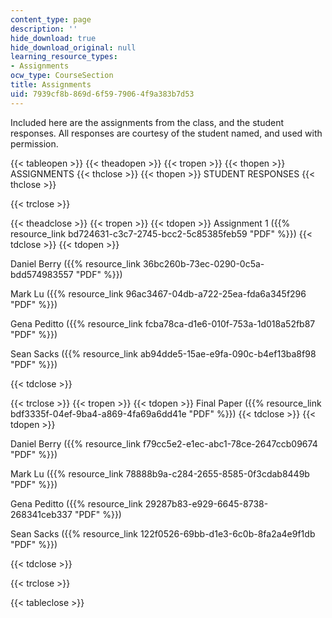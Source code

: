 ```yaml
---
content_type: page
description: ''
hide_download: true
hide_download_original: null
learning_resource_types:
- Assignments
ocw_type: CourseSection
title: Assignments
uid: 7939cf8b-869d-6f59-7906-4f9a383b7d53
---
```


Included here are the assignments from the class, and the student responses. All responses are courtesy of the student named, and used with permission.

{{< tableopen >}}
{{< theadopen >}}
{{< tropen >}}
{{< thopen >}}
ASSIGNMENTS
{{< thclose >}}
{{< thopen >}}
STUDENT RESPONSES
{{< thclose >}}

{{< trclose >}}

{{< theadclose >}}
{{< tropen >}}
{{< tdopen >}}
Assignment 1 ({{% resource_link bd724631-c3c7-2745-bcc2-5c85385feb59 "PDF" %}})
{{< tdclose >}}
{{< tdopen >}}


Daniel Berry ({{% resource_link 36bc260b-73ec-0290-0c5a-bdd574983557 "PDF" %}})

Mark Lu ({{% resource_link 96ac3467-04db-a722-25ea-fda6a345f296 "PDF" %}})

Gena Peditto ({{% resource_link fcba78ca-d1e6-010f-753a-1d018a52fb87 "PDF" %}})

Sean Sacks ({{% resource_link ab94dde5-15ae-e9fa-090c-b4ef13ba8f98 "PDF" %}})


{{< tdclose >}}

{{< trclose >}}
{{< tropen >}}
{{< tdopen >}}
Final Paper ({{% resource_link bdf3335f-04ef-9ba4-a869-4fa69a6dd41e "PDF" %}})
{{< tdclose >}}
{{< tdopen >}}


Daniel Berry ({{% resource_link f79cc5e2-e1ec-abc1-78ce-2647ccb09674 "PDF" %}})

Mark Lu ({{% resource_link 78888b9a-c284-2655-8585-0f3cdab8449b "PDF" %}})

Gena Peditto ({{% resource_link 29287b83-e929-6645-8738-268341ceb337 "PDF" %}})

Sean Sacks ({{% resource_link 122f0526-69bb-d1e3-6c0b-8fa2a4e9f1db "PDF" %}})


{{< tdclose >}}

{{< trclose >}}

{{< tableclose >}}